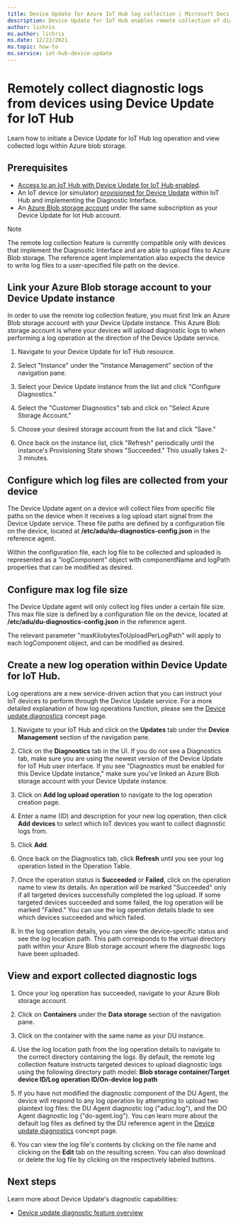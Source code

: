 ```yaml
---
title: Device Update for Azure IoT Hub log collection | Microsoft Docs
description: Device Update for IoT Hub enables remote collection of diagnostic logs from connected IoT devices.
author: lichris
ms.author: lichris
ms.date: 12/22/2021
ms.topic: how-to
ms.service: iot-hub-device-update
---
```


# Remotely collect diagnostic logs from devices using Device Update for IoT Hub
Learn how to initiate a Device Update for IoT Hub log operation and view collected logs within Azure blob storage.

## Prerequisites
* [Access to an IoT Hub with Device Update for IoT Hub enabled](create-device-update-account.md). 
* An IoT device (or simulator) [provisioned for Device Update](device-update-agent-provisioning.md) within IoT Hub and implementing the Diagnostic Interface.
* An [Azure Blob storage account](../storage/common/storage-account-create.md) under the same subscription as your Device Update for Iot Hub account.

> [!NOTE]
> The remote log collection feature is currently compatible only with devices that implement the Diagnostic Interface and are able to upload files to Azure Blob storage. The reference agent implementation also expects the device to write log files to a user-specified file path on the device.

## Link your Azure Blob storage account to your Device Update instance

In order to use the remote log collection feature, you must first link an Azure Blob storage account with your Device Update instance. This Azure Blob storage account is where your devices will upload diagnostic logs to when performing a log operation at the direction of the Device Update service. 

1. Navigate to your Device Update for IoT Hub resource.

2. Select "Instance" under the "Instance Management" section of the navigation pane.

3. Select your Device Update instance from the list and click "Configure Diagnostics."

4. Select the "Customer Diagnostics" tab and click on "Select Azure Storage Account."

5. Choose your desired storage account from the list and click "Save."

6. Once back on the instance list, click "Refresh" periodically until the instance's Provisioning State shows "Succeeded." This usually takes 2-3 minutes.

## Configure which log files are collected from your device

The Device Update agent on a device will collect files from specific file paths on the device when it receives a log upload start signal from the Device Update service. These file paths are defined by a configuration file on the device, located at **/etc/adu/du-diagnostics-config.json** in the reference agent.

Within the configuration file, each log file to be collected and uploaded is represented as a "logComponent" object with componentName and logPath properties that can be modified as desired.

## Configure max log file size

The Device Update agent will only collect log files under a certain file size. This max file size is defined by a configuration file on the device, located at **/etc/adu/du-diagnostics-config.json** in the reference agent.

The relevant parameter "maxKilobytesToUploadPerLogPath" will apply to each logComponent object, and can be modified as desired.

## Create a new log operation within Device Update for IoT Hub.

Log operations are a new service-driven action that you can instruct your IoT devices to perform through the Device Update service. For a more detailed explanation of how log operations function, please see the [Device update diagnostics](device-update-diagnostics.md) concept page.

1. Navigate to your IoT Hub and click on the **Updates** tab under the **Device Management** section of the navigation pane.

2. Click on the **Diagnostics** tab in the UI. If you do not see a Diagnostics tab, make sure you are using the newest version of the Device Update for IoT Hub user interface. If you see "Diagnostics must be enabled for this Device Update instance," make sure you've linked an Azure Blob storage account with your Device Update instance.

3. Click on **Add log upload operation** to navigate to the log operation creation page.

4. Enter a name (ID) and description for your new log operation, then click **Add devices** to select which IoT devices you want to collect diagnostic logs from.

5. Click **Add**.

6. Once back on the Diagnostics tab, click **Refresh** until you see your log operation listed in the Operation Table.

7. Once the operation status is **Succeeded** or **Failed**, click on the operation name to view its details. An operation will be marked "Succeeded" only if all targeted devices successfully completed the log upload. If some targeted devices succeeded and some failed, the log operation will be marked "Failed." You can use the log operation details blade to see which devices succeeded and which failed.

8. In the log operation details, you can view the device-specific status and see the log location path. This path corresponds to the virtual directory path within your Azure Blob storage account where the diagnostic logs have been uploaded.

## View and export collected diagnostic logs

1. Once your log operation has succeeded, navigate to your Azure Blob storage account.

2. Click on **Containers** under the **Data storage** section of the navigation pane.

3. Click on the container with the same name as your DU instance. 

4. Use the log location path from the log operation details to navigate to the correct directory containing the logs. By default, the remote log collection feature instructs targeted devices to upload diagnostic logs using the following directory path model: **Blob storage container/Target device ID/Log operation ID/On-device log path**

5. If you have not modified the diagnostic component of the DU Agent, the device will respond to any log operation by attempting to upload two plaintext log files: the DU Agent diagnostic log ("aduc.log"), and the DO Agent diagnostic log ("do-agent.log"). You can learn more about the default log files as defined by the DU reference agent in the [Device update diagnostics](device-update-diagnostics.md) concept page.

6. You can view the log file's contents by clicking on the file name and clicking on the **Edit** tab on the resulting screen. You can also download or delete the log file by clicking on the respectively labeled buttons.

## Next steps

Learn more about Device Update's diagnostic capabilities:

 - [Device update diagnostic feature overview](device-update-diagnostics.md)

